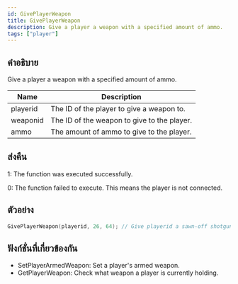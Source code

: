 ```yaml
---
id: GivePlayerWeapon
title: GivePlayerWeapon
description: Give a player a weapon with a specified amount of ammo.
tags: ["player"]
---
```


## คำอธิบาย

Give a player a weapon with a specified amount of ammo.

| Name     | Description                                 |
| -------- | ------------------------------------------- |
| playerid | The ID of the player to give a weapon to.   |
| weaponid | The ID of the weapon to give to the player. |
| ammo     | The amount of ammo to give to the player.   |

## ส่งคืน

1: The function was executed successfully.

0: The function failed to execute. This means the player is not connected.

## ตัวอย่าง

```c
GivePlayerWeapon(playerid, 26, 64); // Give playerid a sawn-off shotgun with 64 ammo
```

## ฟังก์ชั่นที่เกี่ยวข้องกัน

- SetPlayerArmedWeapon: Set a player's armed weapon.
- GetPlayerWeapon: Check what weapon a player is currently holding.
